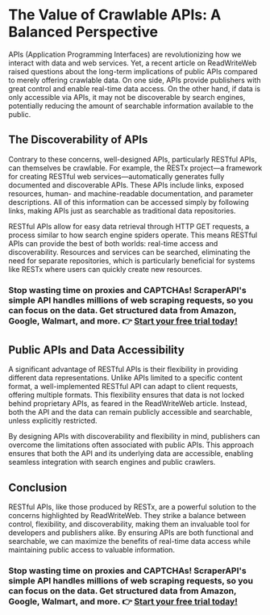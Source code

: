 # The Value of Crawlable APIs: A Balanced Perspective

APIs (Application Programming Interfaces) are revolutionizing how we interact with data and web services. Yet, a recent article on ReadWriteWeb raised questions about the long-term implications of public APIs compared to merely offering crawlable data. On one side, APIs provide publishers with great control and enable real-time data access. On the other hand, if data is only accessible via APIs, it may not be discoverable by search engines, potentially reducing the amount of searchable information available to the public.

## The Discoverability of APIs

Contrary to these concerns, well-designed APIs, particularly RESTful APIs, can themselves be crawlable. For example, the RESTx project—a framework for creating RESTful web services—automatically generates fully documented and discoverable APIs. These APIs include links, exposed resources, human- and machine-readable documentation, and parameter descriptions. All of this information can be accessed simply by following links, making APIs just as searchable as traditional data repositories.

RESTful APIs allow for easy data retrieval through HTTP GET requests, a process similar to how search engine spiders operate. This means RESTful APIs can provide the best of both worlds: real-time access and discoverability. Resources and services can be searched, eliminating the need for separate repositories, which is particularly beneficial for systems like RESTx where users can quickly create new resources.

### Stop wasting time on proxies and CAPTCHAs! ScraperAPI's simple API handles millions of web scraping requests, so you can focus on the data. Get structured data from Amazon, Google, Walmart, and more. 👉 [Start your free trial today!](https://bit.ly/Scraperapi)

## Public APIs and Data Accessibility

A significant advantage of RESTful APIs is their flexibility in providing different data representations. Unlike APIs limited to a specific content format, a well-implemented RESTful API can adapt to client requests, offering multiple formats. This flexibility ensures that data is not locked behind proprietary APIs, as feared in the ReadWriteWeb article. Instead, both the API and the data can remain publicly accessible and searchable, unless explicitly restricted.

By designing APIs with discoverability and flexibility in mind, publishers can overcome the limitations often associated with public APIs. This approach ensures that both the API and its underlying data are accessible, enabling seamless integration with search engines and public crawlers.

## Conclusion

RESTful APIs, like those produced by RESTx, are a powerful solution to the concerns highlighted by ReadWriteWeb. They strike a balance between control, flexibility, and discoverability, making them an invaluable tool for developers and publishers alike. By ensuring APIs are both functional and searchable, we can maximize the benefits of real-time data access while maintaining public access to valuable information.

### Stop wasting time on proxies and CAPTCHAs! ScraperAPI's simple API handles millions of web scraping requests, so you can focus on the data. Get structured data from Amazon, Google, Walmart, and more. 👉 [Start your free trial today!](https://bit.ly/Scraperapi)
